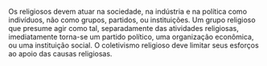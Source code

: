 ﻿Os religiosos devem atuar na sociedade, na indústria e na política como indivíduos, não como grupos, partidos, ou instituições. Um grupo religioso que presume agir como tal, separadamente das atividades religiosas, imediatamente torna-se um partido político, uma organização econômica, ou uma instituição social. O coletivismo religioso deve limitar seus esforços ao apoio das causas religiosas.